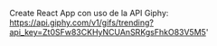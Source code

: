 Create React App con uso de la API Giphy:
https://api.giphy.com/v1/gifs/trending?api_key=Zt0SFw83CKHyNCUAnSRKgsFhkO83V5M5'
